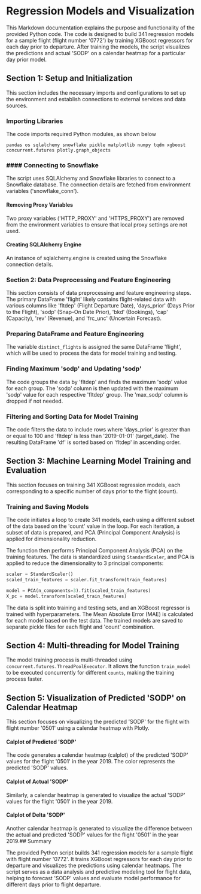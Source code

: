 # Regression Models and Visualization

This Markdown documentation explains the purpose and functionality of the provided Python code. The code is designed to build 341 regression models for a sample flight (flight number '0772') by training XGBoost regressors for each day prior to departure. After training the models, the script visualizes the predictions and actual 'SODP' on a calendar heatmap for a particular day prior model.

## Section 1: Setup and Initialization

This section includes the necessary imports and configurations to set up the environment and establish connections to external services and data sources.

### Importing Libraries

The code imports required Python modules, as shown below

`pandas
os
sqlalchemy
snowflake
pickle
matplotlib
numpy
tqdm
xgboost
concurrent.futures
plotly.graph_objects`



### #### Connecting to Snowflake

The script uses SQLAlchemy and Snowflake libraries to connect to a Snowflake database. The connection details are fetched from environment variables ('snowflake_conn').

#### Removing Proxy Variables

Two proxy variables ('HTTP_PROXY' and 'HTTPS_PROXY') are removed from the environment variables to ensure that local proxy settings are not used.

#### Creating SQLAlchemy Engine

An instance of sqlalchemy.engine is created using the Snowflake connection details.

### Section 2: Data Preprocessing and Feature Engineering

This section consists of data preprocessing and feature engineering steps. The primary DataFrame 'flight' likely contains flight-related data with various columns like 'fltdep' (Flight Departure Date), 'days_prior' (Days Prior to the Flight), 'sodp' (Snap-On Date Prior), 'bkd' (Bookings), 'cap' (Capacity), 'rev' (Revenue), and 'frc_unc' (Uncertain Forecast).

### Preparing DataFrame and Feature Engineering

The variable `distinct_flights` is assigned the same DataFrame 'flight', which will be used to process the data for model training and testing.

### Finding Maximum 'sodp' and Updating 'sodp'

The code groups the data by 'fltdep' and finds the maximum 'sodp' value for each group. The 'sodp' column is then updated with the maximum 'sodp' value for each respective 'fltdep' group. The 'max_sodp' column is dropped if not needed.

### Filtering and Sorting Data for Model Training

The code filters the data to include rows where 'days_prior' is greater than or equal to 100 and 'fltdep' is less than '2019-01-01' (target_date). The resulting DataFrame 'df' is sorted based on 'fltdep' in ascending order.

## Section 3: Machine Learning Model Training and Evaluation

This section focuses on training 341 XGBoost regression models, each corresponding to a specific number of days prior to the flight (count).

### Training and Saving Models

The code initiates a loop to create 341 models, each using a different subset of the data based on the 'count' value in the loop. For each iteration, a subset of data is prepared, and PCA (Principal Component Analysis) is applied for dimensionality reduction.

The function then performs Principal Component Analysis (PCA) on the training features. The data is standardized using `StandardScaler`, and PCA is applied to reduce the dimensionality to 3 principal components:

```python
scaler = StandardScaler()
scaled_train_features = scaler.fit_transform(train_features)

model = PCA(n_components=3).fit(scaled_train_features)
X_pc = model.transform(scaled_train_features)
```

The data is split into training and testing sets, and an XGBoost regressor is trained with hyperparameters. The Mean Absolute Error (MAE) is calculated for each model based on the test data. The trained models are saved to separate pickle files for each flight and 'count' combination.

## Section 4: Multi-threading for Model Training

The model training process is multi-threaded using `concurrent.futures.ThreadPoolExecutor`. It allows the function `train_model` to be executed concurrently for different `counts`, making the training process faster.

## Section 5: Visualization of Predicted 'SODP' on Calendar Heatmap

This section focuses on visualizing the predicted 'SODP' for the flight with flight number '0501' using a calendar heatmap with Plotly.

#### Calplot of Predicted 'SODP'

The code generates a calendar heatmap (calplot) of the predicted 'SODP' values for the flight '0501' in the year 2019. The color represents the predicted 'SODP' values.

#### Calplot of Actual 'SODP'

Similarly, a calendar heatmap is generated to visualize the actual 'SODP' values for the flight '0501' in the year 2019.

#### Calplot of Delta 'SODP'

Another calendar heatmap is generated to visualize the difference between the actual and predicted 'SODP' values for the flight '0501' in the year 2019.## Summary

The provided Python script builds 341 regression models for a sample flight with flight number '0772'. It trains XGBoost regressors for each day prior to departure and visualizes the predictions using calendar heatmaps. The script serves as a data analysis and predictive modeling tool for flight data, helping to forecast 'SODP' values and evaluate model performance for different days prior to flight departure.
